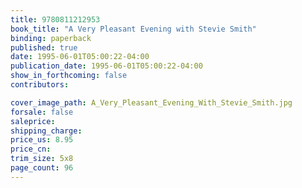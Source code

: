 ```yaml
---
title: 9780811212953
book_title: "A Very Pleasant Evening with Stevie Smith"
binding: paperback
published: true
date: 1995-06-01T05:00:22-04:00
publication_date: 1995-06-01T05:00:22-04:00
show_in_forthcoming: false
contributors:

cover_image_path: A_Very_Pleasant_Evening_With_Stevie_Smith.jpg
forsale: false
saleprice:
shipping_charge:
price_us: 8.95
price_cn:
trim_size: 5x8
page_count: 96
---
```


